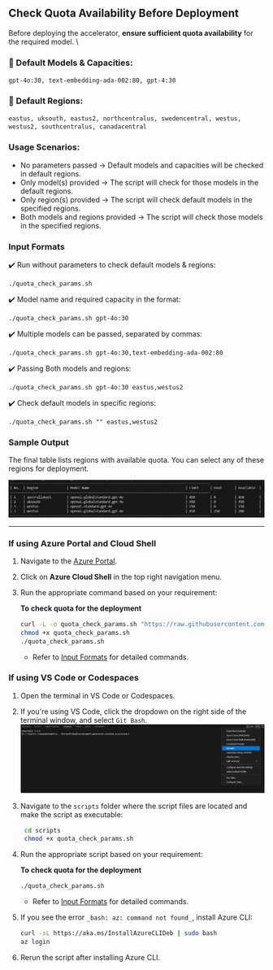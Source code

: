 ## Check Quota Availability Before Deployment

Before deploying the accelerator, **ensure sufficient quota availability** for the required model.  \

### 📌 Default Models & Capacities:
```
gpt-4o:30, text-embedding-ada-002:80, gpt-4:30
```
### 📌 Default Regions:
```
eastus, uksouth, eastus2, northcentralus, swedencentral, westus, westus2, southcentralus, canadacentral
```
### Usage Scenarios:
- No parameters passed → Default models and capacities will be checked in default regions.
- Only model(s) provided → The script will check for those models in the default regions.
- Only region(s) provided → The script will check default models in the specified regions.
- Both models and regions provided → The script will check those models in the specified regions.
  
### **Input Formats**
✔️ Run without parameters to check default models & regions:
   ```
  ./quota_check_params.sh
   ```
✔️ Model name and required capacity in the format:
  ```
  ./quota_check_params.sh gpt-4o:30
  ```
✔️ Multiple models can be passed, separated by commas:
  ```
  ./quota_check_params.sh gpt-4o:30,text-embedding-ada-002:80
  ```
✔️ Passing Both models and regions:  
  ```
  ./quota_check_params.sh gpt-4o:30 eastus,westus2
  ```
✔️ Check default models in specific regions:
  ```
  ./quota_check_params.sh "" eastus,westus2
  ```

### **Sample Output**
The final table lists regions with available quota. You can select any of these regions for deployment.

![quota-check-ouput](images/read_me/quota-check-output.png)

---
### **If using Azure Portal and Cloud Shell**

1. Navigate to the [Azure Portal](https://portal.azure.com).
2. Click on **Azure Cloud Shell** in the top right navigation menu.
3. Run the appropriate command based on your requirement:  

   **To check quota for the deployment**  

    ```sh
    curl -L -o quota_check_params.sh "https://raw.githubusercontent.com/microsoft/document-generation-solution-accelerator/main/scripts/quota_check_params.sh"
    chmod +x quota_check_params.sh
    ./quota_check_params.sh
    ```
    - Refer to [Input Formats](#input-formats) for detailed commands.
      
### **If using VS Code or Codespaces**
1. Open the terminal in VS Code or Codespaces.
2. If you're using VS Code, click the dropdown on the right side of the terminal window, and select `Git Bash`.
   ![git_bash](images/read_me/git_bash.png)
3. Navigate to the `scripts` folder where the script files are located and make the script as executable:
   ```sh
    cd scripts
    chmod +x quota_check_params.sh
    ```
4. Run the appropriate script based on your requirement:  

   **To check quota for the deployment**  

    ```sh
    ./quota_check_params.sh
    ```
   - Refer to [Input Formats](#input-formats) for detailed commands.

5. If you see the error `_bash: az: command not found_`, install Azure CLI:  

    ```sh
    curl -sL https://aka.ms/InstallAzureCLIDeb | sudo bash
    az login
    ```
6. Rerun the script after installing Azure CLI.